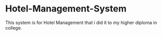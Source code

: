 # Hotel-Management-System
This system is for Hotel Management that i did it to my higher diploma in college.
